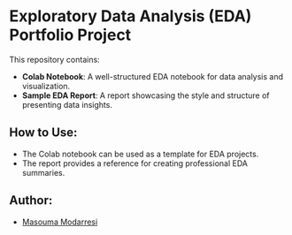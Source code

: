 # Exploratory Data Analysis (EDA) Portfolio Project

This repository contains:
- **Colab Notebook**: A well-structured EDA notebook for data analysis and visualization.
- **Sample EDA Report**: A report showcasing the style and structure of presenting data insights.

## How to Use:
- The Colab notebook can be used as a template for EDA projects.
- The report provides a reference for creating professional EDA summaries.

## Author:
- [Masouma Modarresi](https://github.com/Masouma864)
